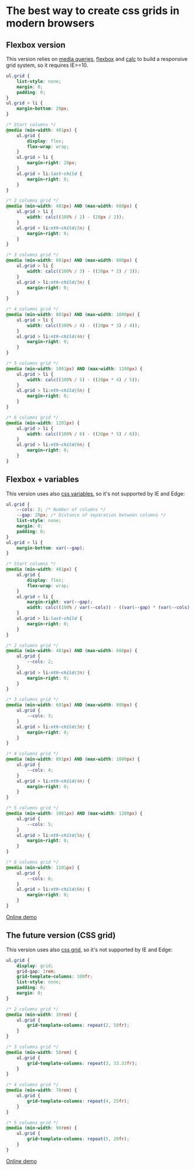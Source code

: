 # The best way to create css grids in modern browsers

## Flexbox version

This version relies on [media queries](http://caniuse.com/#feat=css-mediaqueries), [flexbox](http://caniuse.com/#feat=flexbox) and [calc](http://caniuse.com/#search=calc) to build a responsive grid system, so it requires IE>=10.

```css
ul.grid {
    list-style: none;
    margin: 0;
    padding: 0;
}
ul.grid > li {
    margin-bottom: 20px;
}

/* Start columns */
@media (min-width: 401px) {
    ul.grid {
        display: flex;
        flex-wrap: wrap;
    }
    ul.grid > li {
        margin-right: 20px;
    }
    ul.grid > li:last-child {
        margin-right: 0;
    }
}

/* 2 columns grid */
@media (min-width: 401px) AND (max-width: 600px) {
    ul.grid > li {
        width: calc((100% / 2) - (20px / 2));
    }
    ul.grid > li:nth-child(2n) {
        margin-right: 0;
    }
}

/* 3 columns grid */
@media (min-width: 601px) AND (max-width: 800px) {
    ul.grid > li {
        width: calc((100% / 3) - ((20px * 2) / 3));
    }
    ul.grid > li:nth-child(3n) {
        margin-right: 0;
    }
}

/* 4 columns grid */
@media (min-width: 801px) AND (max-width: 1000px) {
    ul.grid > li {
        width: calc((100% / 4) - ((20px * 3) / 4));
    }
    ul.grid > li:nth-child(4n) {
        margin-right: 0;
    }
}

/* 5 columns grid */
@media (min-width: 1001px) AND (max-width: 1200px) {
    ul.grid > li {
        width: calc((100% / 5) - ((20px * 4) / 5));
    }
    ul.grid > li:nth-child(5n) {
        margin-right: 0;
    }
}

/* 6 columns grid */
@media (min-width: 1201px) {
    ul.grid > li {
        width: calc((100% / 6) - ((20px * 5) / 6));
    }
    ul.grid > li:nth-child(6n) {
        margin-right: 0;
    }
}
```

## Flexbox + variables

This version uses also [css variables](http://caniuse.com/#feat=css-variables), so it's not supported by IE and Edge:

```css
ul.grid {
    --cols: 2; /* Number of columns */
    --gap: 20px; /* Distance of separation between columns */
    list-style: none;
    margin: 0;
    padding: 0;
}
ul.grid > li {
    margin-bottom: var(--gap);
}

/* Start columns */
@media (min-width: 401px) {
    ul.grid {
        display: flex;
        flex-wrap: wrap;
    }
    ul.grid > li {
        margin-right: var(--gap);
        width: calc((100% / var(--cols)) - ((var(--gap) * (var(--cols) - 1)) / var(--cols)));
    }
    ul.grid > li:last-child {
        margin-right: 0;
    }
}

/* 2 columns grid */
@media (min-width: 401px) AND (max-width: 600px) {
    ul.grid {
        --cols: 2;
    }
    ul.grid > li:nth-child(2n) {
        margin-right: 0;
    }
}

/* 3 columns grid */
@media (min-width: 601px) AND (max-width: 800px) {
    ul.grid {
        --cols: 3;
    }
    ul.grid > li:nth-child(3n) {
        margin-right: 0;
    }
}

/* 4 columns grid */
@media (min-width: 801px) AND (max-width: 1000px) {
    ul.grid {
        --cols: 4;
    }
    ul.grid > li:nth-child(4n) {
        margin-right: 0;
    }
}

/* 5 columns grid */
@media (min-width: 1001px) AND (max-width: 1200px) {
    ul.grid {
        --cols: 5;
    }
    ul.grid > li:nth-child(5n) {
        margin-right: 0;
    }
}

/* 6 columns grid */
@media (min-width: 1201px) {
    ul.grid {
        --cols: 6;
    }
    ul.grid > li:nth-child(6n) {
        margin-right: 0;
    }
}
```

[Online demo](https://oscarotero.github.io/css-style-guide/tests/grid-variables.html)

## The future version (CSS grid)

This version uses also [css grid](http://caniuse.com/#search=grid), so it's not supported by IE and Edge:

```css
ul.grid {
    display: grid;
    grid-gap: 1rem;
    grid-template-columns: 100fr;
    list-style: none;
    padding: 0;
    margin: 0;
}

/* 2 columns grid */
@media (min-width: 30rem) {
    ul.grid {
        grid-template-columns: repeat(2, 50fr);
    }
}

/* 3 columns grid */
@media (min-width: 50rem) {
    ul.grid {
        grid-template-columns: repeat(3, 33.33fr);
    }
}

/* 4 columns grid */
@media (min-width: 70rem) {
    ul.grid {
        grid-template-columns: repeat(4, 25fr);
    }
}

/* 5 columns grid */
@media (min-width: 90rem) {
    ul.grid {
        grid-template-columns: repeat(5, 20fr);
    }
}
```

[Online demo](https://oscarotero.github.io/css-style-guide/tests/grid.html)
